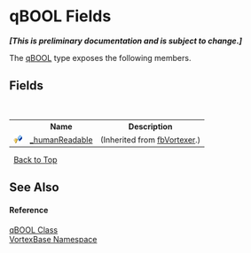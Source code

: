 # qBOOL Fields
 _**\[This is preliminary documentation and is subject to change.\]**_

The <a href="T_VortexBase_qBOOL.md">qBOOL</a> type exposes the following members.


## Fields
&nbsp;<table><tr><th></th><th>Name</th><th>Description</th></tr><tr><td>![Protected field](media/protfield.gif "Protected field")</td><td><a href="F_VortexBase_fbVortexer__humanReadable.md">_humanReadable</a></td><td> (Inherited from <a href="T_VortexBase_fbVortexer.md">fbVortexer</a>.)</td></tr></table>&nbsp;
<a href="#qbool-fields">Back to Top</a>

## See Also


#### Reference
<a href="T_VortexBase_qBOOL.md">qBOOL Class</a><br /><a href="N_VortexBase.md">VortexBase Namespace</a><br />